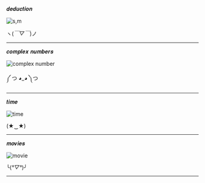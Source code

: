 𝒅𝒆𝒅𝒖𝒄𝒕𝒊𝒐𝒏

![s,m](https://github.com/noriakeivanfard/pythonClass/assets/137643989/3e1ec46d-d18f-43dd-9511-0ddd406bfdb4)

ヽ(*￣▽￣*)ノ
_______________________________________________________________________________________________________________________

𝒄𝒐𝒎𝒑𝒍𝒆𝒙 𝒏𝒖𝒎𝒃𝒆𝒓𝒔

![complex number](https://github.com/noriakeivanfard/pythonClass/assets/137643989/b1168777-f32e-49da-a9ea-c8f7844cdf2f)

༼ つ ◕_◕ ༽つ
________________________________________________________________________________________________________________________

𝒕𝒊𝒎𝒆

![time](https://github.com/noriakeivanfard/pythonClass/assets/137643989/c1d0b1e5-3f62-44fb-ac3e-a8844a136430)

(★‿★)
________________________________________________________________________________________________________________________ 

𝒎𝒐𝒗𝒊𝒆𝒔

![movie](https://github.com/noriakeivanfard/pythonClass/assets/137643989/a78ddc2c-79c5-4f41-b8b6-885cae6246c0)

╰(*°▽°*)╯
________________________________________________________________________________________________________________________


